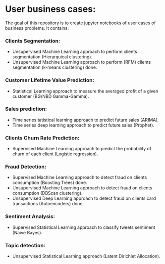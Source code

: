 # User business cases:

The goal of this repository is to create jupyter notebooks of user cases of business problems. It contains:

### Clients Segmentation:
  - Unsupervised Machine Learning approach to perform clients segmentation (Hierarquical clustering).
  - Unsupervised Machine Learning approach to perform (RFM) clients segmentation (k-means clustering) done.

### Customer Lifetime Value Prediction:
  - Statistical Learning approach to measure the averaged profit of a given customer (BG/NBD Gamma-Gamma).

### Sales prediction:
  - Time series tatistical learning approach to predict future sales (ARIMA).
  - Time series deep learning approach to predict future sales (Prophet).

### Clients Churn Rate Prediction:
  - Supervised Machine Learning approach to predict the probability of churn of each client (Logistic regression). 

### Fraud Detection:
  - Supervised Machine Learning approach to detect fraud on clients consumption (Boosting Trees) done.
  - Unsupervised Machine Learning approach to detect fraud on clients consumption (DBScan clustering).
  - Unsupervised Deep Learning approach to detect fraud on clients card transactions (Autoencoders) done.

### Sentiment Analysis:
  - Supervised Statistical Learning approach to classify tweets sentiment (Naïve Bayes).

### Topic detection:
  - Unsupervised Statistical Learning approach (Latent Dirichlet Allocation).
